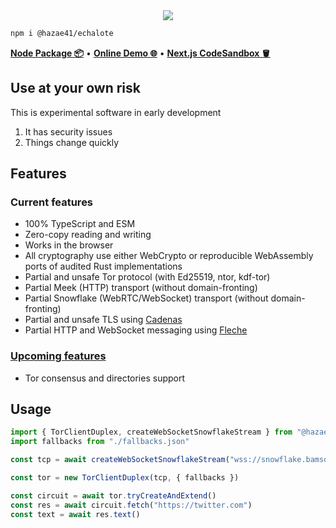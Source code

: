 <div align="center">
<img src="https://user-images.githubusercontent.com/4405263/219942970-2b5fb519-7bbe-491a-a12b-6b71040febe4.png" />
</div>

```bash
npm i @hazae41/echalote
```

[**Node Package 📦**](https://www.npmjs.com/package/@hazae41/echalote) • [**Online Demo 🌐**](https://echalote-example-next.vercel.app) • [**Next.js CodeSandbox 🪣**](https://codesandbox.io/p/github/hazae41/echalote-example-next)

## Use at your own risk

This is experimental software in early development

1. It has security issues
2. Things change quickly

## Features

### Current features
- 100% TypeScript and ESM
- Zero-copy reading and writing
- Works in the browser
- All cryptography use either WebCrypto or reproducible WebAssembly ports of audited Rust implementations
- Partial and unsafe Tor protocol (with Ed25519, ntor, kdf-tor)
- Partial Meek (HTTP) transport (without domain-fronting)
- Partial Snowflake (WebRTC/WebSocket) transport (without domain-fronting)
- Partial and unsafe TLS using [Cadenas](https://github.com/hazae41/cadenas)
- Partial HTTP and WebSocket messaging using [Fleche](https://github.com/hazae41/fleche)

### [Upcoming features](https://github.com/sponsors/hazae41)
- Tor consensus and directories support

## Usage

```typescript
import { TorClientDuplex, createWebSocketSnowflakeStream } from "@hazae41/echalote"
import fallbacks from "./fallbacks.json"

const tcp = await createWebSocketSnowflakeStream("wss://snowflake.bamsoftware.com/")

const tor = new TorClientDuplex(tcp, { fallbacks })

const circuit = await tor.tryCreateAndExtend()
const res = await circuit.fetch("https://twitter.com")
const text = await res.text()
```